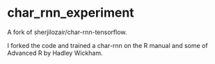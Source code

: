 # char_rnn_experiment

A fork of sherjilozair/char-rnn-tensorflow. 

I forked the code and trained a char-rnn on the R manual and some of Advanced R by Hadley Wickham. 
